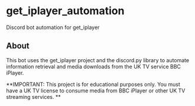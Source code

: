 # get_iplayer_automation
Discord bot automation for get_iplayer

## About 
This bot uses the get_iplayer project and the discord.py library to automate information retrieval and media downloads from the UK TV service BBC iPlayer.

**IMPORTANT: This project is for educational purposes only. You must have a UK TV license to consume media from BBC iPlayer or other UK TV streaming services. **
